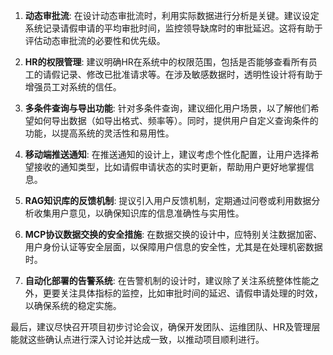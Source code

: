 1. **动态审批流**: 在设计动态审批流时，利用实际数据进行分析是关键。建议设定系统记录请假申请的平均审批时间，监控领导缺席时的审批延迟。这将有助于评估动态审批流的必要性和优先级。

2. **HR的权限管理**: 建议明确HR在系统中的权限范围，包括是否能够查看所有员工的请假记录、修改已批准请求等。在涉及敏感数据时，透明性设计将有助于增强员工对系统的信任。

3. **多条件查询与导出功能**: 针对多条件查询，建议细化用户场景，以了解他们希望如何导出数据（如导出格式、频率等）。同时，提供用户自定义查询条件的功能，以提高系统的灵活性和易用性。

4. **移动端推送通知**: 在推送通知的设计上，建议考虑个性化配置，让用户选择希望接收的通知类型，比如请假申请状态的实时更新，帮助用户更好地掌握信息。

5. **RAG知识库的反馈机制**: 提议引入用户反馈机制，定期通过问卷或利用数据分析收集用户意见，以确保知识库的信息准确性与实用性。

6. **MCP协议数据交换的安全措施**: 在数据交换的设计中，应特别关注数据加密、用户身份认证等安全层面，以保障用户信息的安全性，尤其是在处理机密数据时。

7. **自动化部署的告警系统**: 在告警机制的设计时，建议除了关注系统整体性能之外，更要关注具体指标的监控，比如审批时间的延迟、请假申请处理的时效，以确保系统的稳定实施。

最后，建议尽快召开项目初步讨论会议，确保开发团队、运维团队、HR及管理层能就这些确认点进行深入讨论并达成一致，以推动项目顺利进行。
